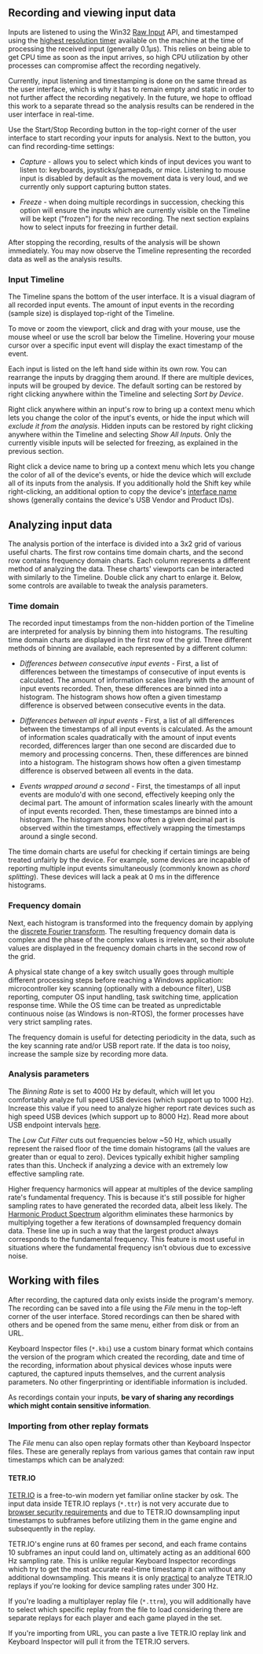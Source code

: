 ## Recording and viewing input data

Inputs are listened to using the Win32 [Raw Input](https://learn.microsoft.com/en-us/windows/win32/inputdev/about-raw-input) API, and timestamped using the [highest resolution timer](https://learn.microsoft.com/en-us/windows/win32/api/profileapi/nf-profileapi-queryperformancecounter) available on the machine at the time of processing the received input (generally 0.1μs). This relies on being able to get CPU time as soon as the input arrives, so high CPU utilization by other processes can compromise affect the recording negatively.

Currently, input listening and timestamping is done on the same thread as the user interface, which is why it has to remain empty and static in order to not further affect the recording negatively. In the future, we hope to offload this work to a separate thread so the analysis results can be rendered in the user interface in real-time.

Use the Start/Stop Recording button in the top-right corner of the user interface to start recording your inputs for analysis. Next to the button, you can find recording-time settings:

- *Capture* - allows you to select which kinds of input devices you want to listen to: keyboards, joysticks/gamepads, or mice. Listening to mouse input is disabled by default as the movement data is very loud, and we currently only support capturing button states.

- *Freeze* - when doing multiple recordings in succession, checking this option will ensure the inputs which are currently visible on the Timeline will be kept ("frozen") for the new recording. The next section explains how to select inputs for freezing in further detail.

After stopping the recording, results of the analysis will be shown immediately. You may now observe the Timeline representing the recorded data as well as the analysis results.

### Input Timeline

The Timeline spans the bottom of the user interface. It is a visual diagram of all recorded input events. The amount of input events in the recording (sample size) is displayed top-right of the Timeline.

To move or zoom the viewport, click and drag with your mouse, use the mouse wheel or use the scroll bar below the Timeline. Hovering your mouse cursor over a specific input event will display the exact timestamp of the event.

Each input is listed on the left hand side within its own row. You can rearrange the inputs by dragging them around. If there are multiple devices, inputs will be grouped by device. The default sorting can be restored by right clicking anywhere within the Timeline and selecting *Sort by Device*.

Right click anywhere within an input's row to bring up a context menu which lets you change the color of the input's events, or hide the input which will *exclude it from the analysis*. Hidden inputs can be restored by right clicking anywhere within the Timeline and selecting *Show All Inputs*. Only the currently visible inputs will be selected for freezing, as explained in the previous section.

Right click a device name to bring up a context menu which lets you change the color of all of the device's events, or hide the device which will exclude all of its inputs from the analysis. If you additionally hold the Shift key while right-clicking, an additional option to copy the device's [interface name](https://learn.microsoft.com/en-us/windows/win32/api/winuser/nf-winuser-getrawinputdeviceinfoa#parameters) shows (generally contains the device's USB Vendor and Product IDs).

## Analyzing input data

The analysis portion of the interface is divided into a 3x2 grid of various useful charts. The first row contains time domain charts, and the second row contains frequency domain charts. Each column represents a different method of analyzing the data. These charts' viewports can be interacted with similarly to the Timeline. Double click any chart to enlarge it. Below, some controls are available to tweak the analysis parameters.

### Time domain

The recorded input timestamps from the non-hidden portion of the Timeline are interpreted for analysis by binning them into histograms. The resulting time domain charts are displayed in the first row of the grid. Three different methods of binning are available, each represented by a different column:

- *Differences between consecutive input events* - First, a list of differences between the timestamps of consecutive of input events is calculated. The amount of information scales linearly with the amount of input events recorded. Then, these differences are binned into a histogram. The histogram shows how often a given timestamp difference is observed between consecutive events in the data. 

- *Differences between all input events* - First, a list of all differences between the timestamps of all input events is calculated. As the amount of information scales quadratically with the amount of input events recorded, differences larger than one second are discarded due to memory and processing concerns. Then, these differences are binned into a histogram. The histogram shows how often a given timestamp difference is observed between all events in the data.

- *Events wrapped around a second* - First, the timestamps of all input events are modulo'd with one second, effectively keeping only the decimal part. The amount of information scales linearly with the amount of input events recorded. Then, these timestamps are binned into a histogram. The histogram shows how often a given decimal part is observed within the timestamps, effectively wrapping the timestamps around a single second.

The time domain charts are useful for checking if certain timings are being treated unfairly by the device. For example, some devices are incapable of reporting multiple input events simultaneously (commonly known as *chord splitting*). These devices will lack a peak at 0 ms in the difference histograms.

### Frequency domain

Next, each histogram is transformed into the frequency domain by applying the [discrete Fourier transform](https://www.fftw.org/fftw3_doc/One_002dDimensional-DFTs-of-Real-Data.html). The resulting frequency domain data is complex and the phase of the complex values is irrelevant, so their absolute values are displayed in the frequency domain charts in the second row of the grid.

A physical state change of a key switch usually goes through multiple different processing steps before reaching a Windows application: microcontroller key scanning (optionally with a debounce filter), USB reporting, computer OS input handling, task switching time, application response time. While the OS time can be treated as unpredictable continuous noise (as Windows is non-RTOS), the former processes have very strict sampling rates.

The frequency domain is useful for detecting periodicity in the data, such as the key scanning rate and/or USB report rate. If the data is too noisy, increase the sample size by recording more data.

### Analysis parameters

The *Binning Rate* is set to 4000 Hz by default, which will let you comfortably analyze full speed USB devices (which support up to 1000 Hz). Increase this value if you need to analyze higher report rate devices such as high speed USB devices (which support up to 8000 Hz). Read more about USB endpoint intervals [here](https://learn.microsoft.com/en-us/windows-hardware/drivers/ddi/usbspec/ns-usbspec-_usb_endpoint_descriptor#members).

The *Low Cut Filter* cuts out frequencies below ~50 Hz, which usually represent the raised floor of the time domain histograms (all the values are greater than or equal to zero). Devices typically exhibit higher sampling rates than this. Uncheck if analyzing a device with an extremely low effective sampling rate.

Higher frequency harmonics will appear at multiples of the device sampling rate's fundamental frequency. This is because it's still possible for higher sampling rates to have generated the recorded data, albeit less likely. The [Harmonic Product Spectrum](http://musicweb.ucsd.edu/~trsmyth/analysis/Harmonic_Product_Spectrum.html) algorithm eliminates these harmonics by multiplying together a few iterations of downsampled frequency domain data. These line up in such a way that the largest product always corresponds to the fundamental frequency. This feature is most useful in situations where the fundamental frequency isn't obvious due to excessive noise.

## Working with files

After recording, the captured data only exists inside the program's memory. The recording can be saved into a file using the *File* menu in the top-left corner of the user interface. Stored recordings can then be shared with others and be opened from the same menu, either from disk or from an URL.

Keyboard Inspector files (`*.kbi`) use a custom binary format which contains the version of the program which created the recording, date and time of the recording, information about physical devices whose inputs were captured, the captured inputs themselves, and the current analysis parameters. No other fingerprinting or identifiable information is included.

As recordings contain your inputs, **be vary of sharing any recordings which might contain sensitive information**.

### Importing from other replay formats

The *File* menu can also open replay formats other than Keyboard Inspector files. These are generally replays from various games that contain raw input timestamps which can be analyzed:

#### TETR.IO

[TETR.IO](https://tetr.io) is a free-to-win modern yet familiar online stacker by osk. The input data inside TETR.IO replays (`*.ttr`) is not very accurate due to [browser security requirements](https://developer.mozilla.org/en-US/docs/Web/API/Performance/now#security_requirements) and due to TETR.IO downsampling input timestamps to subframes before utilizing them in the game engine and subsequently in the replay.

TETR.IO's engine runs at 60 frames per second, and each frame contains 10 subframes an input could land on, ultimately acting as an additional 600 Hz sampling rate. This is unlike regular Keyboard Inspector recordings which try to get the most accurate real-time timestamp it can without any additional downsampling. This means it is only [practical](https://docs.google.com/document/d/1bfQFBUv85jFLSLyiyCotMBU19xeUtQb3wUEas7Zfq_Y/edit#heading=h.4rs4l97dqr05) to analyze TETR.IO replays if you're looking for device sampling rates under 300 Hz.

If you're loading a multiplayer replay file (`*.ttrm`), you will additionally have to select which specific replay from the file to load considering there are separate replays for each player and each game played in the set.

If you're importing from URL, you can paste a live TETR.IO replay link and Keyboard Inspector will pull it from the TETR.IO servers.
